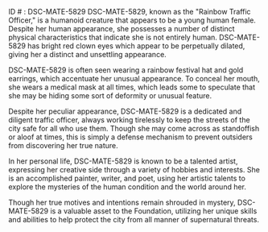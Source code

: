 ID # : DSC-MATE-5829
DSC-MATE-5829, known as the "Rainbow Traffic Officer," is a humanoid creature that appears to be a young human female. Despite her human appearance, she possesses a number of distinct physical characteristics that indicate she is not entirely human. DSC-MATE-5829 has bright red clown eyes which appear to be perpetually dilated, giving her a distinct and unsettling appearance.

DSC-MATE-5829 is often seen wearing a rainbow festival hat and gold earrings, which accentuate her unusual appearance. To conceal her mouth, she wears a medical mask at all times, which leads some to speculate that she may be hiding some sort of deformity or unusual feature.

Despite her peculiar appearance, DSC-MATE-5829 is a dedicated and diligent traffic officer, always working tirelessly to keep the streets of the city safe for all who use them. Though she may come across as standoffish or aloof at times, this is simply a defense mechanism to prevent outsiders from discovering her true nature.

In her personal life, DSC-MATE-5829 is known to be a talented artist, expressing her creative side through a variety of hobbies and interests. She is an accomplished painter, writer, and poet, using her artistic talents to explore the mysteries of the human condition and the world around her.

Though her true motives and intentions remain shrouded in mystery, DSC-MATE-5829 is a valuable asset to the Foundation, utilizing her unique skills and abilities to help protect the city from all manner of supernatural threats.